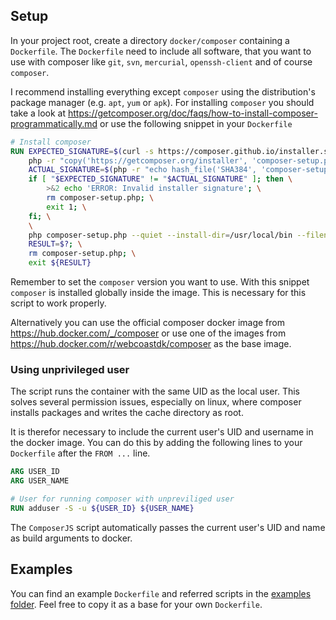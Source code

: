 ## Setup
In your project root, create a directory `docker/composer` containing a `Dockerfile`. The `Dockerfile`
need to include all software, that you want to use with composer like `git`, `svn`, `mercurial`, `openssh-client`
and of course `composer`.

I recommend installing everything except `composer` using the distribution's package manager (e.g. `apt`, `yum` or `apk`).
For installing `composer` you should take a look at https://getcomposer.org/doc/faqs/how-to-install-composer-programmatically.md
or use the following snippet in your `Dockerfile`

```Dockerfile
# Install composer
RUN EXPECTED_SIGNATURE=$(curl -s https://composer.github.io/installer.sig); \
    php -r "copy('https://getcomposer.org/installer', 'composer-setup.php');"; \
    ACTUAL_SIGNATURE=$(php -r "echo hash_file('SHA384', 'composer-setup.php');"); \
    if [ "$EXPECTED_SIGNATURE" != "$ACTUAL_SIGNATURE" ]; then \
        >&2 echo 'ERROR: Invalid installer signature'; \
        rm composer-setup.php; \
        exit 1; \
    fi; \
    \
    php composer-setup.php --quiet --install-dir=/usr/local/bin --filename=composer --version=2.0.9; \
    RESULT=$?; \
    rm composer-setup.php; \
    exit ${RESULT}
```
Remember to set the `composer` version you want to use. With this snippet `composer` is installed globally inside
the image. This is necessary for this script to work properly.

Alternatively you can use the official composer docker image from https://hub.docker.com/_/composer or use one of
the images from https://hub.docker.com/r/webcoastdk/composer as the base image.

### Using unprivileged user
The script runs the container with the same UID as the local user. This solves several permission issues, especially
on linux, where composer installs packages and writes the cache directory as root.

It is therefor necessary to include the current user's UID and username in the docker image. You can do this by adding
the following lines to your `Dockerfile` after the `FROM ...` line.

```Dockerfile
ARG USER_ID
ARG USER_NAME

# User for running composer with unpreviliged user
RUN adduser -S -u ${USER_ID} ${USER_NAME}
```

The `ComposerJS` script automatically passes the current user's UID and name as build arguments to docker.

## Examples
You can find an example `Dockerfile` and referred scripts in the [examples folder](examples/docker/composer).
Feel free to copy it as a base for your own `Dockerfile`.
